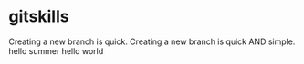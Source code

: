# gitskills
Creating a new branch is quick.
Creating a new branch is quick AND simple.
hello summer
hello world
